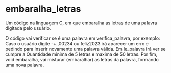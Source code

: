 # embaralha_letras
Um código na linguagem C, em que embaralha as letras de uma palavra digitada pelo usuário.

O código vai verificar se é uma palavra em verifica_palavra, por exemplo: Caso o usuário digite -+.,00234 ou feliz2023 irá aparecer um erro e pedindo para inserir novamente uma palavra válida.
Em le_palavra irá ver se cumpre a Quantidade minima de 5 letras e maxima de 50 letras.
Por fim, void embaralha, vai misturar (embaralhar) as letras da palavra, formando uma nova palavra.
